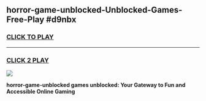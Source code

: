 
## horror-game-unblocked-Unblocked-Games-Free-Play #d9nbx
<h3>
<a href="https://us.freeplayer.one?title=horror-game-unblocked&ref=9M">CLICK TO PLAY</a></h3>
<hr>

<h3>
<a href="https://us.freeplayer.one?title=horror-game-unblocked&ref=9M">CLICK 2 PLAY</a>
  
</h3>

<a href="https://us.freeplayer.one?title=horror-game-unblocked&ref=9M"><img src="https://clearcache.store/games.png"></a>


**horror-game-unblocked games unblocked: Your Gateway to Fun and Accessible Online Gaming**
